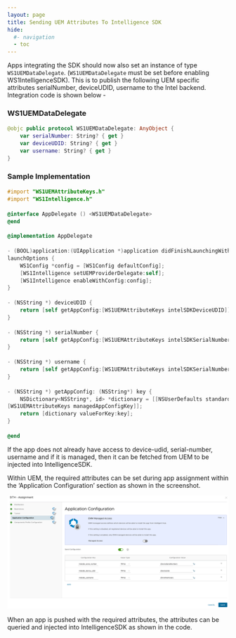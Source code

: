 ```yaml
---
layout: page
title: Sending UEM Attributes To Intelligence SDK
hide:
  #- navigation
  - toc
---
```


Apps integrating the SDK should now also set an instance of type `WS1UEMDataDelegate`. (`WS1UEMDataDelegate` must be set before enabling WS1IntelligenceSDK). This is to publish the following UEM specific attributes serialNumber, deviceUDID, username to the Intel backend. Integration code is shown below -

### WS1UEMDataDelegate

```Swift
@objc public protocol WS1UEMDataDelegate: AnyObject {
    var serialNumber: String? { get }
    var deviceUDID: String? { get }
    var username: String? { get }
}
```

### Sample Implementation

```objective-c
#import "WS1UEMAttributeKeys.h"
#import "WS1Intelligence.h"

@interface AppDelegate () <WS1UEMDataDelegate>
@end

@implementation AppDelegate

- (BOOL)application:(UIApplication *)application didFinishLaunchingWithOptions:(NSDictionary *)
launchOptions {
    WS1Config *config = [WS1Config defaultConfig];
    [WS1Intelligence setUEMProviderDelegate:self];
    [WS1Intelligence enableWithConfig:config];
}

- (NSString *) deviceUDID {
    return [self getAppConfig:[WS1UEMAttributeKeys intelSDKDeviceUDID]];
}

- (NSString *) serialNumber {
    return [self getAppConfig:[WS1UEMAttributeKeys intelSDKSerialNumber]];
}

- (NSString *) username {
    return [self getAppConfig:[WS1UEMAttributeKeys intelSDKSerialNumber]];
}

- (NSString *) getAppConfig: (NSString*) key {
    NSDictionary<NSString*, id> *dictionary = [[NSUserDefaults standardUserDefaults] objectForKey:
[WS1UEMAttributeKeys managedAppConfigKey]];
    return [dictionary valueForKey:key];
}

@end
```

If the app does not already have access to device-udid, serial-number, username and if it is managed, then it can be fetched from UEM to be injected into IntelligenceSDK.

Within UEM, the required attributes can be set during app assignment within the ‘Application Configuration’ section as shown in the screenshot.

![](uem_application_configuration.png)

When an app is pushed with the required attributes, the attributes can be queried and injected into IntelligenceSDK as shown in the code.